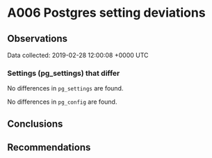 # A006 Postgres setting deviations #

## Observations ##
Data collected: 2019-02-28 12:00:08 +0000 UTC  

### Settings (pg_settings) that differ ###

No differences in `pg_settings` are found.


No differences in `pg_config` are found.



## Conclusions ##


## Recommendations ##

